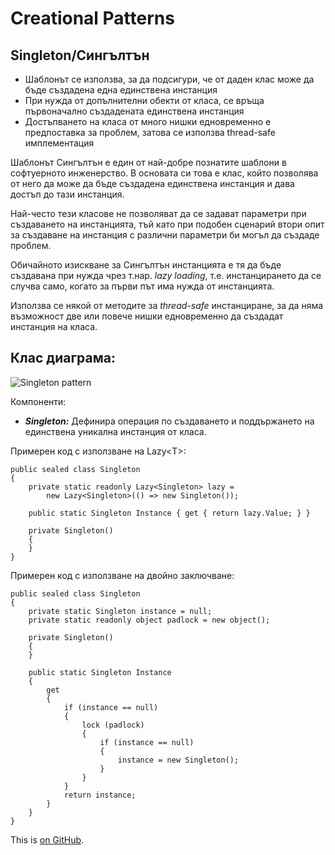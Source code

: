 # Creational Patterns

## Singleton/Сингълтън

 * Шаблонът се използва, за да подсигури, че от даден клас може да бъде създадена една единствена инстанция
 * При нужда от допълнителни обекти от класа, се връща първоначално създадената единствена инстанция
 * Достъпването на класа от много нишки едновременно е предпоставка за проблем, затова се използва thread-safe имплементация

Шаблонът Сингълтън е един от най-добре познатите шаблони в софтуерното инженерство. В основата си това е клас, който позволява от него да може да бъде създадена единствена инстанция и дава достъп до тази инстанция.

Най-често тези класове не позволяват да се задават параметри при създаването на инстанцията, тъй като при подобен сценарий втори опит за създаване на инстанция с различни параметри би могъл да създаде проблем.

Обичайното изискване за Сингълтън инстанцията е тя да бъде създавана при нужда чрез т.нар. *lazy loading*, т.е. инстанцирането да се случва само, когато за първи път има нужда от инстанцията.

Използва се някой от методите за *thread-safe* инстанциране, за да няма възможност две или повече нишки едновременно да създадат инстанция на класа.


## Клас диаграма:

![Singleton pattern](http://www.dofactory.com/images/diagrams/net/singleton.gif)

Компоненти:

 * *__Singleton:__* Дефинира операция по създаването и поддържането на единствена уникална инстанция от класа.

Примерен код с използване на Lazy\<T>:

```
public sealed class Singleton
{
    private static readonly Lazy<Singleton> lazy =
        new Lazy<Singleton>(() => new Singleton());
    
    public static Singleton Instance { get { return lazy.Value; } }

    private Singleton()
    {
    }
}
```
Примерен код с използване на двойно заключване:

```
public sealed class Singleton
{
    private static Singleton instance = null;
    private static readonly object padlock = new object();

    private Singleton()
    {
    }

    public static Singleton Instance
    {
        get
        {
            if (instance == null)
            {
                lock (padlock)
                {
                    if (instance == null)
                    {
                        instance = new Singleton();
                    }
                }
            }
            return instance;
        }
    }
}
```

This is [on GitHub](https://github.com/dtopalov/HQCode/blob/master/DesignPatterns/CreationalPatterns/singleton.md).